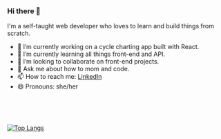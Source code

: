 ### Hi there 👋

I'm a self-taught web developer who loves to learn and build things from scratch. 

- 🔭 I’m currently working on a cycle charting app built with React.
- 🌱 I’m currently learning all things front-end and API.
- 👯 I’m looking to collaborate on front-end projects.
- 💬 Ask me about how to mom and code.
- 📫 How to reach me: [LinkedIn](https://www.linkedin.com/in/susannabrumm/)
- 😄 Pronouns: she/her

<br>
<br>
<br>


[![Top Langs](https://github-readme-stats.vercel.app/api/top-langs/?username=susi189)](https://github.com/anuraghazra/github-readme-stats)




